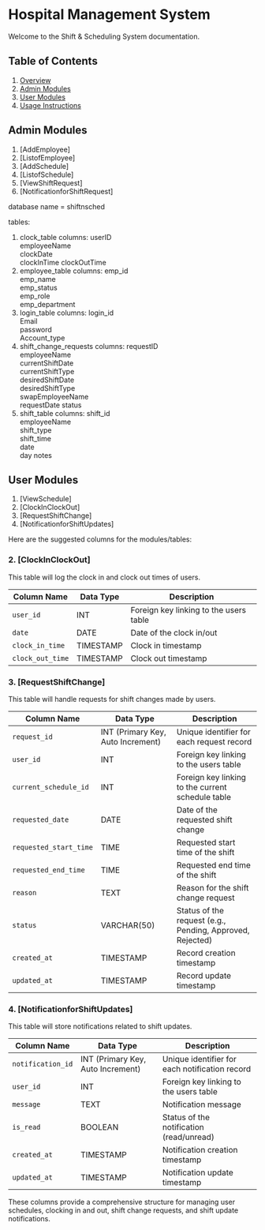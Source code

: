 # Hospital Management System

Welcome to the Shift & Scheduling System documentation.

## Table of Contents

1. [Overview](#overview)
2. [Admin Modules](#admin-modules)
3. [User Modules](#employee-modules)
4. [Usage Instructions](#usage-instructions)


## Admin Modules
1. [AddEmployee]
2. [ListofEmployee]
3. [AddSchedule]
4. [ListofSchedule]
5. [ViewShiftRequest] 
6. [NotificationforShiftRequest]

database name = shiftnsched

tables:
1. clock_table
columns: 
userID	
employeeName	
clockDate	
clockInTime	
clockOutTime
2. employee_table
columns:
emp_id	
emp_name	
emp_status	
emp_role	
emp_department	
3. login_table
columns:
login_id	
Email	
password	
Account_type
4. shift_change_requests
columns:
requestID	
employeeName	
currentShiftDate	
currentShiftType	
desiredShiftDate	
desiredShiftType	
swapEmployeeName	
requestDate	
status
5. shift_table
columns:
shift_id	
employeeName	
shift_type	
shift_time	
date	
day	
notes

## User Modules
1. [ViewSchedule]
2. [ClockInClockOut]
3. [RequestShiftChange]
4. [NotificationforShiftUpdates]

Here are the suggested columns for the modules/tables:


### 2. [ClockInClockOut]
This table will log the clock in and clock out times of users.

| Column Name        | Data Type       | Description                             |
|--------------------|-----------------|-----------------------------------------|
| `user_id`          | INT             | Foreign key linking to the users table  |
| `date`             | DATE            | Date of the clock in/out                |
| `clock_in_time`    | TIMESTAMP       | Clock in timestamp                      |
| `clock_out_time`   | TIMESTAMP       | Clock out timestamp                     |

### 3. [RequestShiftChange]
This table will handle requests for shift changes made by users.

| Column Name            | Data Type       | Description                             |
|------------------------|-----------------|-----------------------------------------|
| `request_id`           | INT (Primary Key, Auto Increment) | Unique identifier for each request record |
| `user_id`              | INT             | Foreign key linking to the users table  |
| `current_schedule_id`  | INT             | Foreign key linking to the current schedule table |
| `requested_date`       | DATE            | Date of the requested shift change      |
| `requested_start_time` | TIME            | Requested start time of the shift       |
| `requested_end_time`   | TIME            | Requested end time of the shift         |
| `reason`               | TEXT            | Reason for the shift change request     |
| `status`               | VARCHAR(50)     | Status of the request (e.g., Pending, Approved, Rejected) |
| `created_at`           | TIMESTAMP       | Record creation timestamp               |
| `updated_at`           | TIMESTAMP       | Record update timestamp                 |

### 4. [NotificationforShiftUpdates]
This table will store notifications related to shift updates.

| Column Name          | Data Type       | Description                             |
|----------------------|-----------------|-----------------------------------------|
| `notification_id`    | INT (Primary Key, Auto Increment) | Unique identifier for each notification record |
| `user_id`            | INT             | Foreign key linking to the users table  |
| `message`            | TEXT            | Notification message                    |
| `is_read`            | BOOLEAN         | Status of the notification (read/unread) |
| `created_at`         | TIMESTAMP       | Notification creation timestamp         |
| `updated_at`         | TIMESTAMP       | Notification update timestamp           |

These columns provide a comprehensive structure for managing user schedules, clocking in and out, shift change requests, and shift update notifications.